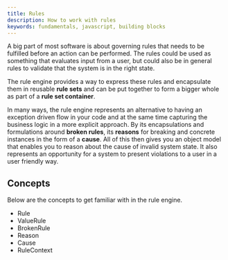 ```yaml
---
title: Rules
description: How to work with rules
keywords: fundamentals, javascript, building blocks
---
```

A big part of most software is about governing rules that needs to be fulfilled
before an action can be performed. The rules could be used as something that
evaluates input from a user, but could also be in general rules to validate that
the system is in the right state.

The rule engine provides a way to express these rules and encapsulate them in
reusable **rule sets** and can be put together to form a bigger whole as part of a
**rule set container**.

In many ways, the rule engine represents an alternative to having an exception
driven flow in your code and at the same time capturing the business logic in a
more explicit approach. By its encapsulations and formulations around **broken rules**,
its **reasons** for breaking and concrete instances in the form of a **cause**.
All of this then gives you an object model that enables you to reason about the
cause of invalid system state. It also represents an opportunity for a system
to present violations to a user in a user friendly way.

## Concepts

Below are the concepts to get familiar with in the rule engine.

* Rule
* ValueRule
* BrokenRule
* Reason
* Cause
* RuleContext
